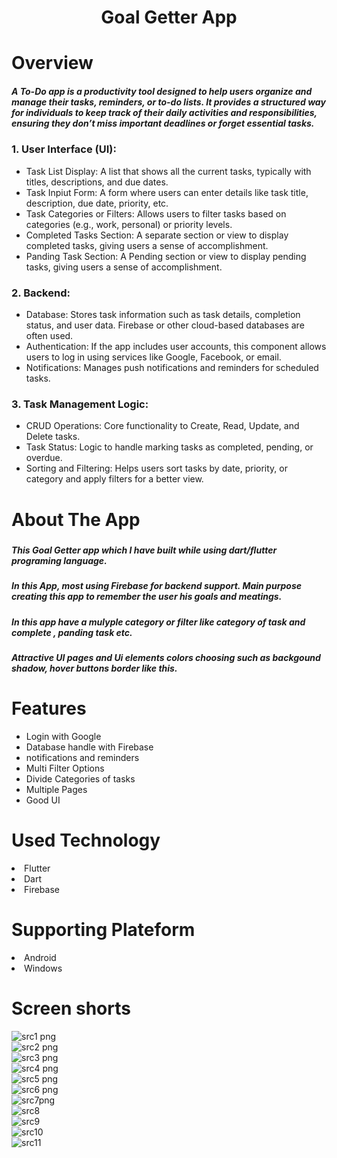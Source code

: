 <h1 align="center">Goal Getter App</h1>
 <h1>Overview</h1>
 <h5>
  
A To-Do app is a productivity tool designed to help users organize and manage their tasks, reminders, or to-do lists. It provides a structured way for individuals to keep track of their daily activities and responsibilities, ensuring they don’t miss important deadlines or forget essential tasks.
</h5>
 
<h3>1. User Interface (UI):</h3>
<ul>
 <li>Task List Display: A list that shows all the current tasks, typically with titles, descriptions, and due dates.</li>
 <li>Task Inpiut Form:  A form where users can enter details like task title, description, due date, priority, etc.</li>
 <li>Task Categories or Filters: Allows users to filter tasks based on categories (e.g., work, personal) or priority levels.</li>
 <li>Completed Tasks Section: A separate section or view to display completed tasks, giving users a sense of accomplishment.</li>
 <li>Panding Task Section: A Pending section or view to display pending tasks, giving users a sense of accomplishment.</li>
</ul>

 <h3>2. Backend:</h3>
<ul>
 <li>Database: Stores task information such as task details, completion status, and user data. Firebase or other cloud-based databases are often used.</li>
 <li>Authentication:  If the app includes user accounts, this component allows users to log in using services like Google, Facebook, or email.</li>
 <li>Notifications: Manages push notifications and reminders for scheduled tasks.</li>
</ul>

 <h3>3. Task Management Logic:</h3>
<ul>
 <li>CRUD Operations: Core functionality to Create, Read, Update, and Delete tasks.</li>
 <li>Task Status:  Logic to handle marking tasks as completed, pending, or overdue.</li>
 <li>Sorting and Filtering: Helps users sort tasks by date, priority, or category and apply filters for a better view.</li>
</ul>

<h1>About The App</h1>
<h5>
 <h5>This Goal Getter app which I have built while using dart/flutter programing language.</h5>
 <h5> In this App, most using Firebase for backend support.
  Main purpose creating this app to remember the user his goals and meatings.
 </h5>
 <h5>In this app have a mulyple category or filter like category of task and complete , panding task etc.</h5>
 <h5>Attractive UI pages and Ui elements colors choosing such as backgound shadow, hover buttons border like this.</h5>

 
<h1>Features</h1>
<ul>
  <li>Login with Google</li>
 <li>Database handle with Firebase</li>
 <li>notifications and reminders</li>
 <li>Multi Filter Options </li>
 <li>Divide Categories of tasks</li>
 <li>Multiple Pages</li>
<li>Good UI</li>
</ul>
<h1>Used Technology</h1>
<li>Flutter</li>
<li>Dart</li>
<li>Firebase</li>
<h1>Supporting Plateform</h1>
<li>Android</li>
<li>Windows</li>

<h1>Screen shorts</h1>
 
![src1 png](https://github.com/user-attachments/assets/3b348f31-db0a-476b-b1b6-6f4f9343d407)
<br>
![src2 png](https://github.com/user-attachments/assets/8083fe56-8dad-4983-86f5-f4f9bd64061e)
<br>
![src3 png](https://github.com/user-attachments/assets/6412caa1-04e9-4003-8ba0-962b94af16ec)
<br>
![src4 png](https://github.com/user-attachments/assets/21901e71-2735-43c3-9dac-37bcccd684a4)
<br>
![src5 png](https://github.com/user-attachments/assets/e83f539c-1384-4c1a-a103-590da7b9a00d)
<br>
![src6 png](https://github.com/user-attachments/assets/f7405787-6788-4ddd-b48c-c899ad4c47d4)
<br>
![src7png](https://github.com/user-attachments/assets/46af4006-c825-4d3f-a521-68ba402161a6)
<br>
![src8](https://github.com/user-attachments/assets/25531318-2a42-48e8-8310-ca9ec2b7f42e)
<br>
![src9](https://github.com/user-attachments/assets/8c2592ff-6a01-4dc0-a365-13ce69c82138)
<br>
![src10](https://github.com/user-attachments/assets/9a4ee12d-d743-4615-a383-eb7bc0a3c578)
<br>
![src11](https://github.com/user-attachments/assets/bff156b5-0c55-4f5e-857d-066d6dab6192)

 
